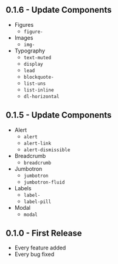 ## 0.1.6 - Update Components
* Figures
  * `figure-`
* Images
  * `img-`
* Typography
  * `text-muted`
  * `display`
  * `lead`
  * `blockquote-`
  * `list-uns`
  * `list-inline`
  * `dl-horizontal`

## 0.1.5 - Update Components
* Alert
  * `alert`
  * `alert-link`
  * `alert-dismissible`
* Breadcrumb
  * `breadcrumb`
* Jumbotron
  * `jumbotron`
  * `jumbotron-fluid`
* Labels
  * `label-`
  * `label-pill`
* Modal
  * `modal`

## 0.1.0 - First Release
* Every feature added
* Every bug fixed

